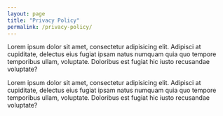 ```yaml
---
layout: page
title: "Privacy Policy"
permalink: /privacy-policy/
---
```


Lorem ipsum dolor sit amet, consectetur adipisicing elit. Adipisci at cupiditate, delectus eius fugiat ipsam
natus numquam quia quo tempore temporibus ullam, voluptate. Doloribus est fugiat hic iusto recusandae voluptate?
            
Lorem ipsum dolor sit amet, consectetur adipisicing elit. Adipisci at cupiditate, delectus eius fugiat ipsam
natus numquam quia quo tempore temporibus ullam, voluptate. Doloribus est fugiat hic iusto recusandae
voluptate?